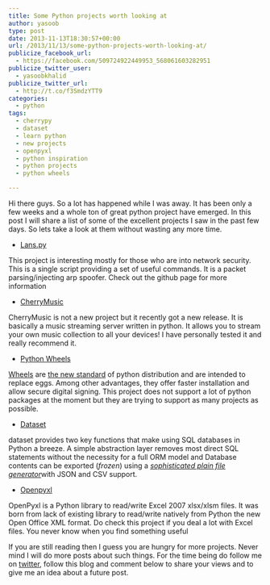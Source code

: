 ```yaml
---
title: Some Python projects worth looking at
author: yasoob
type: post
date: 2013-11-13T18:30:57+00:00
url: /2013/11/13/some-python-projects-worth-looking-at/
publicize_facebook_url:
  - https://facebook.com/509724922449953_568061603282951
publicize_twitter_user:
  - yasoobkhalid
publicize_twitter_url:
  - http://t.co/f3SmdzYTT9
categories:
  - python
tags:
  - cherrypy
  - dataset
  - learn python
  - new projects
  - openpyxl
  - python inspiration
  - python projects
  - python wheels

---
```

Hi there guys. So a lot has happened while I was away. It has been only a few weeks and a whole ton of great python project have emerged. In this post I will share a list of some of the excellent projects I saw in the past few days. So lets take a look at them without wasting any more time.<!--more-->

  * [Lans.py][1]

This project is interesting mostly for those who are into network security. This is a single script providing a set of useful commands. It is a packet parsing/injecting arp spoofer. Check out the github page for more information

  * [CherryMusic][2]

CherryMusic is not a new project but it recently got a new release. It is basically a music streaming server written in python. It allows you to stream your own music collection to all your devices! I have personally tested it and really recommend it.

  * [Python Wheels][3]

[Wheels][4] are [the new standard][5] of python distribution and are intended to replace eggs. Among other advantages, they offer faster installation and allow secure digital signing. This project does not support a lot of python packages at the moment but they are trying to support as many projects as possible.

  * [Dataset][6]

dataset provides two key functions that make using SQL databases in Python a breeze. A simple abstraction layer removes most direct SQL statements without the necessity for a full ORM model and Database contents can be exported (_frozen_) using a [_sophisticated plain file generator_][7]with JSON and CSV support.

  * [Openpyxl][8]

OpenPyxl is a Python library to read/write Excel 2007 xlsx/xlsm files. It was born from lack of existing library to read/write natively from Python the new Open Office XML format. Do check this project if you deal a lot with Excel files. You never know when you find something useful

If you are still reading then I guess you are hungry for more projects. Never mind I will do more posts about such things. For the time being do follow me on [twitter][9], follow this blog and comment below to share your views and to give me an idea about a future post.

 [1]: https://github.com/DanMcInerney/LANs.py
 [2]: http://fomori.org/cherrymusic
 [3]: http://pythonwheels.com/
 [4]: https://pypi.python.org/pypi/wheel
 [5]: http://www.python.org/dev/peps/pep-0427
 [6]: https://dataset.readthedocs.org/en/latest/
 [7]: https://dataset.readthedocs.org/en/latest/freezefile.html
 [8]: http://openpyxl.readthedocs.org/en/latest/
 [9]: https://twitter.com/yasoobkhalid